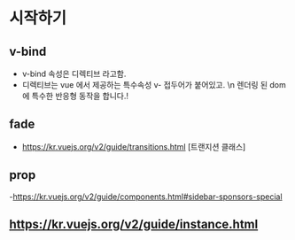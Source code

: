 # 시작하기

## v-bind
- v-bind 속성은 디렉티브 라고함.
- 디렉티브는 vue 에서 제공하는 특수속성 v- 접두어가 붙어있고. \n 렌더링 된 dom 에 특수한 반응형 동작을 합니다.!

## fade
- https://kr.vuejs.org/v2/guide/transitions.html [트랜지션 클래스]

## prop
-https://kr.vuejs.org/v2/guide/components.html#sidebar-sponsors-special

## https://kr.vuejs.org/v2/guide/instance.html

